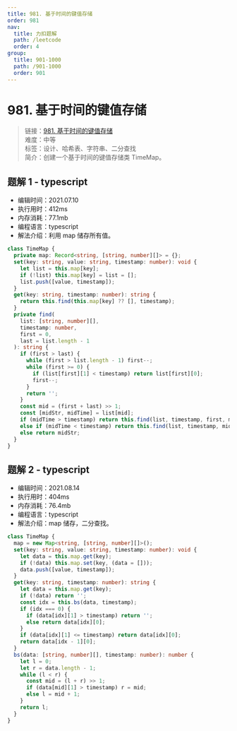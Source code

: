 ```yaml
---
title: 981. 基于时间的键值存储
order: 981
nav:
  title: 力扣题解
  path: /leetcode
  order: 4
group:
  title: 901-1000
  path: /901-1000
  order: 901
---
```


# 981. 基于时间的键值存储

> 链接：[981. 基于时间的键值存储](https://leetcode-cn.com/problems/time-based-key-value-store/)  
> 难度：中等  
> 标签：设计、哈希表、字符串、二分查找  
> 简介：创建一个基于时间的键值存储类 TimeMap。

## 题解 1 - typescript

- 编辑时间：2021.07.10
- 执行用时：412ms
- 内存消耗：77.1mb
- 编程语言：typescript
- 解法介绍：利用 map 储存所有值。

```typescript
class TimeMap {
  private map: Record<string, [string, number][]> = {};
  set(key: string, value: string, timestamp: number): void {
    let list = this.map[key];
    if (!list) this.map[key] = list = [];
    list.push([value, timestamp]);
  }
  get(key: string, timestamp: number): string {
    return this.find(this.map[key] ?? [], timestamp);
  }
  private find(
    list: [string, number][],
    timestamp: number,
    first = 0,
    last = list.length - 1
  ): string {
    if (first > last) {
      while (first > list.length - 1) first--;
      while (first >= 0) {
        if (list[first][1] < timestamp) return list[first][0];
        first--;
      }
      return '';
    }
    const mid = (first + last) >> 1;
    const [midStr, midTime] = list[mid];
    if (midTime > timestamp) return this.find(list, timestamp, first, mid - 1);
    else if (midTime < timestamp) return this.find(list, timestamp, mid + 1, last);
    else return midStr;
  }
}
```

## 题解 2 - typescript

- 编辑时间：2021.08.14
- 执行用时：404ms
- 内存消耗：76.4mb
- 编程语言：typescript
- 解法介绍：map 储存，二分查找。

```typescript
class TimeMap {
  map = new Map<string, [string, number][]>();
  set(key: string, value: string, timestamp: number): void {
    let data = this.map.get(key);
    if (!data) this.map.set(key, (data = []));
    data.push([value, timestamp]);
  }
  get(key: string, timestamp: number): string {
    let data = this.map.get(key);
    if (!data) return '';
    const idx = this.bs(data, timestamp);
    if (idx === 0) {
      if (data[idx][1] > timestamp) return '';
      else return data[idx][0];
    }
    if (data[idx][1] <= timestamp) return data[idx][0];
    return data[idx - 1][0];
  }
  bs(data: [string, number][], timestamp: number): number {
    let l = 0;
    let r = data.length - 1;
    while (l < r) {
      const mid = (l + r) >> 1;
      if (data[mid][1] > timestamp) r = mid;
      else l = mid + 1;
    }
    return l;
  }
}
```

